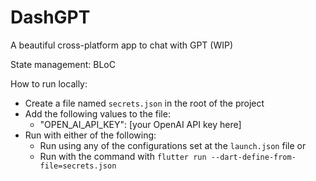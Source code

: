 # DashGPT
A beautiful cross-platform app to chat with GPT (WIP)

State management: BLoC

How to run locally:

* Create a file named ```secrets.json``` in the root of the project
* Add the following values to the file:
    * "OPEN_AI_API_KEY": [your OpenAI API key here]
* Run with either of the following:
    * Run using any of the configurations set at the ```launch.json``` file or 
    * Run with the command with ```flutter run --dart-define-from-file=secrets.json```